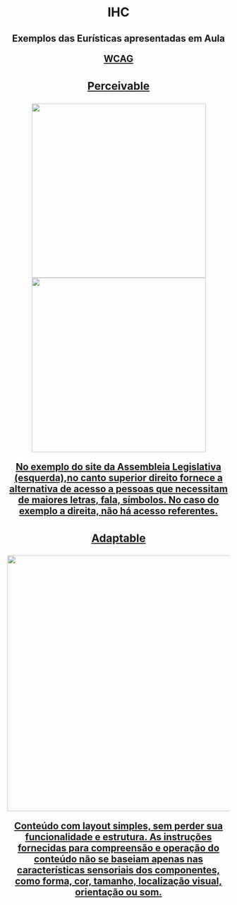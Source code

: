 <h1 align="center"> IHC </h1>
<h2 align="center"> Exemplos das Eurísticas apresentadas em Aula </p>

<a href="https://www.w3.org/WAI/WCAG21/quickref/#sign-language-prerecorded"> </p>
      WCAG
  
<h3 align="center"> Perceivable </h3>
  
  <p float="left">
  <img src="https://github.com/dantesjc/BERTOTTI/blob/main/Imagem1.jpg" width="395" /> 
  <img src="https://github.com/dantesjc/BERTOTTI/blob/main/Imagem2.jpg" width="395" /> 
    
</p>
  <p align="center"> No exemplo do site da Assembleia Legislativa (esquerda),no canto superior direito fornece a alternativa de acesso a pessoas que necessitam de 
  maiores letras, fala, símbolos. No caso do exemplo a direita, não há acesso referentes.

   <h3 align="center"> Adaptable </h3>
  
  <p align="center"> <img src="https://github.com/dantesjc/BERTOTTI/blob/main/Google.png" width="580" /> 

 <p align="center"> Conteúdo com layout simples, sem perder sua funcionalidade e estrutura. As instruções fornecidas para compreensão e operação do conteúdo não se baseiam apenas nas características sensoriais dos componentes, como forma, cor, tamanho, localização visual, orientação ou som.










